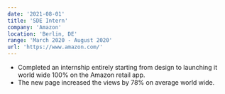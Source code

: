 ```yaml
---
date: '2021-08-01'
title: 'SDE Intern'
company: 'Amazon'
location: 'Berlin, DE'
range: 'March 2020 - August 2020'
url: 'https://www.amazon.com/'
---
```


- Completed an internship entirely starting from design to launching it world wide 100\% on the Amazon retail app.
- The new page increased the views by 78% on average world wide.
